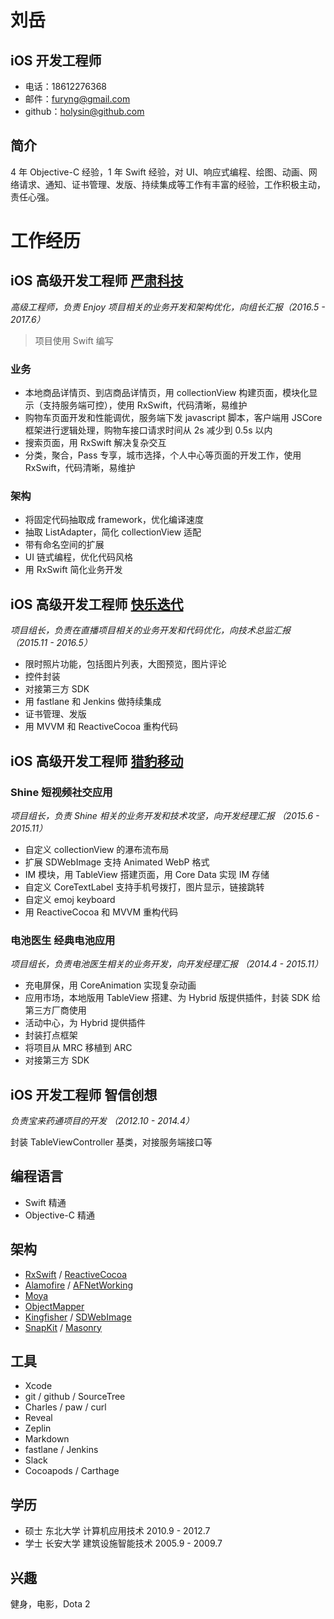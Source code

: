 # 刘岳
## iOS 开发工程师
* 电话：18612276368   
* 邮件：furyng@gmail.com
* github：[holysin@github.com](https://github.com/holysin)

## 简介
4 年 Objective-C 经验，1 年 Swift 经验，对 UI、响应式编程、绘图、动画、网络请求、通知、证书管理、发版、持续集成等工作有丰富的经验，工作积极主动，责任心强。

# 工作经历
## iOS 高级开发工程师 [严肃科技](https://enjoy.ricebook.com/)
*高级工程师，负责 Enjoy 项目相关的业务开发和架构优化，向组长汇报（2016.5 - 2017.6）*  
> 项目使用 Swift 编写

### 业务
* 本地商品详情页、到店商品详情页，用 collectionView 构建页面，模块化显示（支持服务端可控），使用 RxSwift，代码清晰，易维护
* 购物车页面开发和性能调优，服务端下发 javascript 脚本，客户端用 JSCore 框架进行逻辑处理，购物车接口请求时间从 2s 减少到 0.5s 以内
* 搜索页面，用 RxSwift 解决复杂交互
* 分类，聚合，Pass 专享，城市选择，个人中心等页面的开发工作，使用 RxSwift，代码清晰，易维护

### 架构
* 将固定代码抽取成 framework，优化编译速度
* 抽取 ListAdapter，简化 collectionView 适配
* 带有命名空间的扩展
* UI 链式编程，优化代码风格
* 用 RxSwift 简化业务开发

## iOS 高级开发工程师 [快乐迭代](https://zaizhibo.tv/) 
*项目组长，负责在直播项目相关的业务开发和代码优化，向技术总监汇报（2015.11 - 2016.5）*

* 限时照片功能，包括图片列表，大图预览，图片评论
* 控件封装
* 对接第三方 SDK
* 用 fastlane 和 Jenkins 做持续集成
* 证书管理、发版
* 用 MVVM 和 ReactiveCocoa 重构代码

## iOS 高级开发工程师 [猎豹移动](http://www.cmcm.com/zh-cn/) 

### Shine 短视频社交应用
*项目组长，负责 Shine 相关的业务开发和技术攻坚，向开发经理汇报 （2015.6 - 2015.11）*

* 自定义 collectionView 的瀑布流布局
* 扩展 SDWebImage 支持 Animated WebP 格式
* IM 模块，用 TableView 搭建页面，用 Core Data 实现 IM 存储
* 自定义 CoreTextLabel 支持手机号拨打，图片显示，链接跳转
* 自定义 emoj keyboard
* 用 ReactiveCocoa 和 MVVM 重构代码

### 电池医生 经典电池应用
*项目组长，负责电池医生相关的业务开发，向开发经理汇报 （2014.4 - 2015.11）*

* 充电屏保，用 CoreAnimation 实现复杂动画
* 应用市场，本地版用 TableView 搭建、为 Hybrid 版提供插件，封装 SDK 给第三方厂商使用
* 活动中心，为 Hybrid 提供插件
* 封装打点框架
* 将项目从 MRC 移植到 ARC
* 对接第三方 SDK

## iOS 开发工程师 智信创想 
*负责宝来药通项目的开发 （2012.10 - 2014.4）*

封装 TableViewController 基类，对接服务端接口等

## 编程语言
* Swift 精通
* Objective-C 精通

## 架构
* [RxSwift](https://github.com/ReactiveX/RxSwift) / [ReactiveCocoa](https://github.com/ReactiveCocoa/ReactiveCocoa)
* [Alamofire](https://github.com/Alamofire/Alamofire) / [AFNetWorking](https://github.com/AFNetworking/AFNetworking)
* [Moya](https://github.com/Moya/Moya)
* [ObjectMapper](https://github.com/Hearst-DD/ObjectMapper)
* [Kingfisher](https://github.com/onevcat/Kingfisher) / [SDWebImage](https://github.com/rs/SDWebImage)
* [SnapKit](https://github.com/SnapKit/SnapKit) / [Masonry](https://github.com/SnapKit/Masonry)

## 工具
* Xcode
* git / github / SourceTree
* Charles / paw / curl
* Reveal
* Zeplin
* Markdown
* fastlane / Jenkins
* Slack
* Cocoapods / Carthage

## 学历
* 硕士 东北大学 计算机应用技术 2010.9 - 2012.7  
* 学士 长安大学 建筑设施智能技术 2005.9 - 2009.7

## 兴趣
健身，电影，Dota 2




